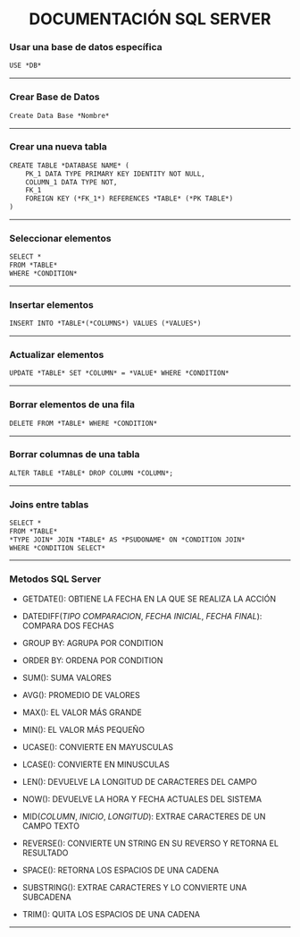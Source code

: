 <h1 align="center">DOCUMENTACIÓN SQL SERVER</h1>

<p align="justify">

### Usar una base de datos específica	
	
```md
USE *DB*
```

<hr>

### Crear Base de Datos
```md
Create Data Base *Nombre*
```

<hr>

### Crear una nueva tabla

```md
CREATE TABLE *DATABASE NAME* (
	PK_1 DATA TYPE PRIMARY KEY IDENTITY NOT NULL,
	COLUMN_1 DATA TYPE NOT,
	FK_1
	FOREIGN KEY (*FK_1*) REFERENCES *TABLE* (*PK TABLE*) 
)
```

<hr>	

### Seleccionar elementos

```md
SELECT *
FROM *TABLE*
WHERE *CONDITION* 
```

<hr>

### Insertar elementos

```md
INSERT INTO *TABLE*(*COLUMNS*) VALUES (*VALUES*)
```

<hr>

### Actualizar elementos

```md
UPDATE *TABLE* SET *COLUMN* = *VALUE* WHERE *CONDITION* 
```

<hr>

### Borrar elementos de una fila

```md
DELETE FROM *TABLE* WHERE *CONDITION*
```

<hr>

### Borrar columnas de una tabla

```md
ALTER TABLE *TABLE* DROP COLUMN *COLUMN*;
```

<hr>

### Joins entre tablas
```md
SELECT *
FROM *TABLE*
*TYPE JOIN* JOIN *TABLE* AS *PSUDONAME* ON *CONDITION JOIN*
WHERE *CONDITION SELECT*
```

<hr>

### Metodos SQL Server

- GETDATE(): OBTIENE LA FECHA EN LA QUE SE REALIZA LA ACCIÓN

- DATEDIFF(*TIPO COMPARACION*, *FECHA INICIAL*, *FECHA FINAL*): COMPARA DOS FECHAS

- GROUP BY: AGRUPA POR CONDITION

- ORDER BY: ORDENA POR CONDITION

- SUM(): SUMA VALORES

- AVG(): PROMEDIO DE VALORES

- MAX(): EL VALOR MÁS GRANDE

- MIN(): EL VALOR MÁS PEQUEÑO

- UCASE(): CONVIERTE EN MAYUSCULAS

- LCASE(): CONVIERTE EN MINUSCULAS

- LEN(): DEVUELVE LA LONGITUD DE CARACTERES DEL CAMPO

- NOW(): DEVUELVE LA HORA Y FECHA ACTUALES DEL SISTEMA

- MID(*COLUMN*, *INICIO*, *LONGITUD*): EXTRAE CARACTERES DE UN CAMPO TEXTO

- REVERSE(): CONVIERTE UN STRING EN SU REVERSO Y RETORNA EL RESULTADO

- SPACE(): RETORNA LOS ESPACIOS DE UNA CADENA

- SUBSTRING(): EXTRAE CARACTERES Y LO CONVIERTE UNA SUBCADENA

- TRIM(): QUITA LOS ESPACIOS DE UNA CADENA

</p>
<hr>
